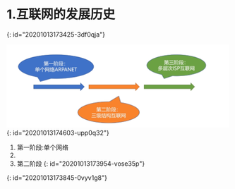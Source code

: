 # 1.互联网的发展历史
{: id="20201013173425-3df0qja"}

![image.png](assets/20201013174611-a64j7de-image.png)
{: id="20201013174603-upp0q32"}

1) 第一阶段:单个网络
2)
3) 第二阶段
{: id="20201013173954-vose35p"}

{: id="20201013173845-0vyv1g8"}
